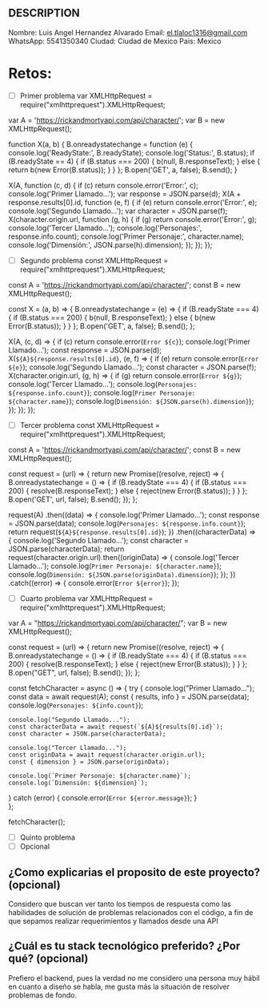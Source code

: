 ## DESCRIPTION

Nombre: Luis Angel Hernandez Alvarado
Email: el.tlaloc1316@gmail.com  
WhatsApp: 5541350340
Ciudad: Ciudad de Mexico
Pais: Mexico

# Retos:
  - [ ] Primer problema
  var XMLHttpRequest = require("xmlhttprequest").XMLHttpRequest;

var A = 'https://rickandmortyapi.com/api/character/';
var B = new XMLHttpRequest();

function X(a, b) {
  B.onreadystatechange = function (e) {
    console.log('ReadyState:', B.readyState);
    console.log('Status:', B.status);
    if (B.readyState == 4) {
      if (B.status === 200) {
        b(null, B.responseText);
      } else {
        return b(new Error(B.status));
      }
    }
  };
  B.open('GET', a, false);
  B.send();
}

X(A, function (c, d) {
  if (c) return console.error('Error:', c);
  console.log('Primer Llamado...');
  var response = JSON.parse(d);
  X(A + response.results[0].id, function (e, f) {
    if (e) return console.error('Error:', e);
    console.log('Segundo Llamado...');
    var character = JSON.parse(f);
    X(character.origin.url, function (g, h) {
      if (g) return console.error('Error:', g);
      console.log('Tercer Llamado...');
      console.log('Personajes:', response.info.count);
      console.log('Primer Personaje:', character.name);
      console.log('Dimensión:', JSON.parse(h).dimension);
    });
  });
});
  - [ ] Segundo problema
const XMLHttpRequest = require("xmlhttprequest").XMLHttpRequest;

const A = 'https://rickandmortyapi.com/api/character/';
const B = new XMLHttpRequest();

const X = (a, b) => {
  B.onreadystatechange = (e) => {
    if (B.readyState === 4) {
      if (B.status === 200) {
        b(null, B.responseText);
      } else {
        b(new Error(B.status));
      } 
    }
  };
  B.open('GET', a, false);
  B.send();
};

X(A, (c, d) => {
  if (c) return console.error(`Error ${c}`);
  console.log('Primer Llamado...');
  const response = JSON.parse(d);
  X(`${A}${response.results[0].id}`, (e, f) => {
    if (e) return console.error(`Error ${e}`);
    console.log('Segundo Llamado...');
    const character = JSON.parse(f);
    X(character.origin.url, (g, h) => {
      if (g) return console.error(`Error ${g}`);
      console.log('Tercer Llamado...');
      console.log(`Personajes: ${response.info.count}`);
      console.log(`Primer Personaje: ${character.name}`);
      console.log(`Dimensión: ${JSON.parse(h).dimension}`);
    });
  });
});
  - [ ] Tercer problema
const XMLHttpRequest = require("xmlhttprequest").XMLHttpRequest;

const A = 'https://rickandmortyapi.com/api/character/';
const B = new XMLHttpRequest();

const request = (url) => {
  return new Promise((resolve, reject) => {
    B.onreadystatechange = () => {
      if (B.readyState === 4) {
        if (B.status === 200) {
          resolve(B.responseText);
        } else {
          reject(new Error(B.status));
        }
      }
    };
    B.open('GET', url, false);
    B.send();
  });
};

request(A)
  .then((data) => {
    console.log('Primer Llamado...');
    const response = JSON.parse(data);
    console.log(`Personajes: ${response.info.count}`);
    return request(`${A}${response.results[0].id}`);
  })
  .then((characterData) => {
    console.log('Segundo Llamado...');
    const character = JSON.parse(characterData);
    return request(character.origin.url).then((originData) => {
      console.log('Tercer Llamado...');
      console.log(`Primer Personaje: ${character.name}`);
      console.log(`Dimensión: ${JSON.parse(originData).dimension}`);
    });
  })
  .catch((error) => {
    console.error(`Error ${error}`);
  });
  - [ ] Cuarto problema
  var XMLHttpRequest = require("xmlhttprequest").XMLHttpRequest;

var A = "https://rickandmortyapi.com/api/character/";
var B = new XMLHttpRequest();

const request = (url) => {
  return new Promise((resolve, reject) => {
    B.onreadystatechange = () => {
      if (B.readyState === 4) {
        if (B.status === 200) {
          resolve(B.responseText);
        } else {
          reject(new Error(B.status));
        }
      }
    };
    B.open("GET", url, false);
    B.send();
  });
};

const fetchCharacter = async () => {
  try {
    console.log("Primer Llamado...");
    const data = await request(A);
    const { results, info } = JSON.parse(data);
    console.log(`Personajes: ${info.count}`);

    console.log("Segundo Llamado...");
    const characterData = await request(`${A}${results[0].id}`);
    const character = JSON.parse(characterData);

    console.log("Tercer Llamado...");
    const originData = await request(character.origin.url);
    const { dimension } = JSON.parse(originData);

    console.log(`Primer Personaje: ${character.name}`);
    console.log(`Dimensión: ${dimension}`);

  } catch (error) {
    console.error(`Error ${error.message}`);
  }  
};

fetchCharacter();
  - [ ] Quinto problema
  - [ ] Opcional

## ¿Como explicarias el proposito de este proyecto? (opcional)
Considero que buscan ver tanto los tiempos de respuesta como las habilidades de solución de problemas relacionados con el código, a fin de que sepamos realizar requerimientos y llamados desde una API


## ¿Cuál es tu stack tecnológico preferido? ¿Por qué? (opcional)
Prefiero el backend, pues la verdad no me considero una persona muy hábil en cuanto a diseño se habla, me gusta más la situación de resolver problemas de fondo.